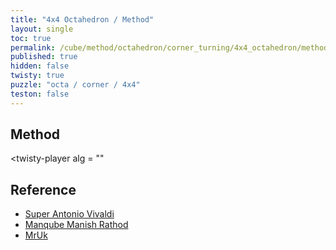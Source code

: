 ```yaml
---
title: "4x4 Octahedron / Method"
layout: single
toc: true
permalink: /cube/method/octahedron/corner_turning/4x4_octahedron/method
published: true
hidden: false
twisty: true
puzzle: "octa / corner / 4x4"
teston: false
---
```

<span
  id     = "cube"
  puzzle = "{{page.puzzle}}"
  teston = "{{page.teston}}"
  experimental-stickering   = "full"
  experimental-setup-alg    = ""
  experimental-setup-anchor = "end" >
</span>

<head>
  <base target="_blank">
</head>



## Method

<twisty-player
  alg = ""
></twisty-player>



## Reference

- [Super Antonio Vivaldi](https://youtu.be/SFfzWQ6Jd-U)
- [Manqube Manish Rathod](https://youtu.be/fxfXjkbmbY8)
- [MrUk](https://youtu.be/oPBvAT9lwt4)
